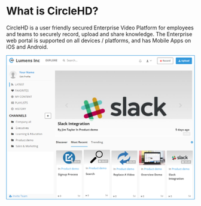# What is CircleHD?

CircleHD is a user friendly secured Enterprise Video Platform for employees and teams to securely record, upload and share knowledge. The Enterprise web portal is supported on all devices / platforms, and has Mobile Apps on iOS and Android.

![](../.gitbook/assets/help_gettingstarted_dashboard.png)

